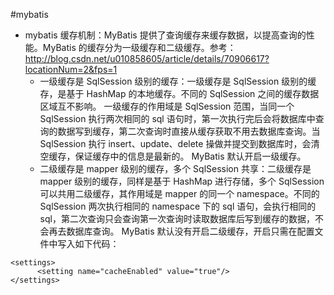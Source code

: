 #mybatis
- mybatis 缓存机制：MyBatis 提供了查询缓存来缓存数据，以提高查询的性能。MyBatis 的缓存分为一级缓存和二级缓存。参考：http://blog.csdn.net/u010858605/article/details/70906617?locationNum=2&fps=1
  - 一级缓存是 SqlSession 级别的缓存：一级缓存是 SqlSession 级别的缓存，是基于 HashMap 的本地缓存。不同的 SqlSession 之间的缓存数据区域互不影响。
一级缓存的作用域是 SqlSession 范围，当同一个 SqlSession 执行两次相同的 sql 语句时，第一次执行完后会将数据库中查询的数据写到缓存，第二次查询时直接从缓存获取不用去数据库查询。当 SqlSession 执行 insert、update、delete 操做并提交到数据库时，会清空缓存，保证缓存中的信息是最新的。
MyBatis 默认开启一级缓存。
  - 二级缓存是 mapper 级别的缓存，多个 SqlSession 共享：二级缓存是 mapper 级别的缓存，同样是基于 HashMap 进行存储，多个 SqlSession 可以共用二级缓存，其作用域是 mapper 的同一个 namespace。不同的 SqlSession 两次执行相同的 namespace 下的 sql 语句，会执行相同的 sql，第二次查询只会查询第一次查询时读取数据库后写到缓存的数据，不会再去数据库查询。
MyBatis 默认没有开启二级缓存，开启只需在配置文件中写入如下代码：
```
<settings>  
      <setting name="cacheEnabled" value="true"/>  
</settings>
```

